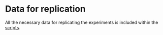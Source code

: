 # Data for replication

All the necessary data for replicating the experiments is included within the [scripts](..\scripts). 
